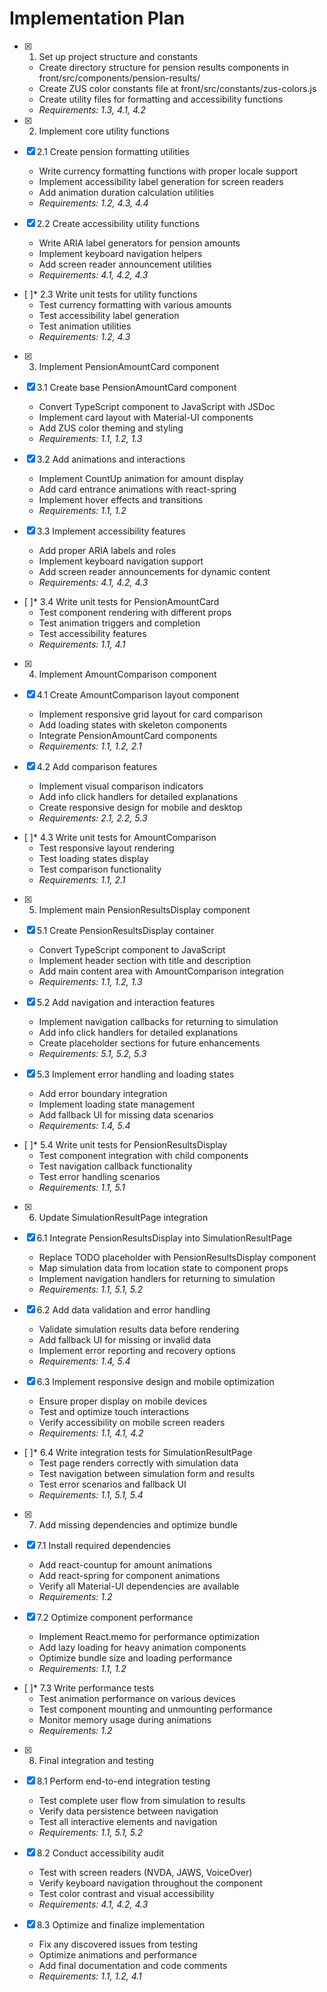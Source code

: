 # Implementation Plan

- [x] 1. Set up project structure and constants
  - Create directory structure for pension results components in front/src/components/pension-results/
  - Create ZUS color constants file at front/src/constants/zus-colors.js
  - Create utility files for formatting and accessibility functions
  - _Requirements: 1.3, 4.1, 4.2_

- [x] 2. Implement core utility functions
- [x] 2.1 Create pension formatting utilities
  - Write currency formatting functions with proper locale support
  - Implement accessibility label generation for screen readers
  - Add animation duration calculation utilities
  - _Requirements: 1.2, 4.3, 4.4_

- [x] 2.2 Create accessibility utility functions
  - Write ARIA label generators for pension amounts
  - Implement keyboard navigation helpers
  - Add screen reader announcement utilities
  - _Requirements: 4.1, 4.2, 4.3_

- [ ]* 2.3 Write unit tests for utility functions
  - Test currency formatting with various amounts
  - Test accessibility label generation
  - Test animation utilities
  - _Requirements: 1.2, 4.3_

- [x] 3. Implement PensionAmountCard component
- [x] 3.1 Create base PensionAmountCard component
  - Convert TypeScript component to JavaScript with JSDoc
  - Implement card layout with Material-UI components
  - Add ZUS color theming and styling
  - _Requirements: 1.1, 1.2, 1.3_

- [x] 3.2 Add animations and interactions
  - Implement CountUp animation for amount display
  - Add card entrance animations with react-spring
  - Implement hover effects and transitions
  - _Requirements: 1.1, 1.2_

- [x] 3.3 Implement accessibility features
  - Add proper ARIA labels and roles
  - Implement keyboard navigation support
  - Add screen reader announcements for dynamic content
  - _Requirements: 4.1, 4.2, 4.3_

- [ ]* 3.4 Write unit tests for PensionAmountCard
  - Test component rendering with different props
  - Test animation triggers and completion
  - Test accessibility features
  - _Requirements: 1.1, 4.1_

- [x] 4. Implement AmountComparison component
- [x] 4.1 Create AmountComparison layout component
  - Implement responsive grid layout for card comparison
  - Add loading states with skeleton components
  - Integrate PensionAmountCard components
  - _Requirements: 1.1, 1.2, 2.1_

- [x] 4.2 Add comparison features
  - Implement visual comparison indicators
  - Add info click handlers for detailed explanations
  - Create responsive design for mobile and desktop
  - _Requirements: 2.1, 2.2, 5.3_

- [ ]* 4.3 Write unit tests for AmountComparison
  - Test responsive layout rendering
  - Test loading states display
  - Test comparison functionality
  - _Requirements: 1.1, 2.1_

- [x] 5. Implement main PensionResultsDisplay component
- [x] 5.1 Create PensionResultsDisplay container
  - Convert TypeScript component to JavaScript
  - Implement header section with title and description
  - Add main content area with AmountComparison integration
  - _Requirements: 1.1, 1.2, 1.3_

- [x] 5.2 Add navigation and interaction features
  - Implement navigation callbacks for returning to simulation
  - Add info click handlers for detailed explanations
  - Create placeholder sections for future enhancements
  - _Requirements: 5.1, 5.2, 5.3_

- [x] 5.3 Implement error handling and loading states
  - Add error boundary integration
  - Implement loading state management
  - Add fallback UI for missing data scenarios
  - _Requirements: 1.4, 5.4_

- [ ]* 5.4 Write unit tests for PensionResultsDisplay
  - Test component integration with child components
  - Test navigation callback functionality
  - Test error handling scenarios
  - _Requirements: 1.1, 5.1_

- [x] 6. Update SimulationResultPage integration
- [x] 6.1 Integrate PensionResultsDisplay into SimulationResultPage
  - Replace TODO placeholder with PensionResultsDisplay component
  - Map simulation data from location state to component props
  - Implement navigation handlers for returning to simulation
  - _Requirements: 1.1, 5.1, 5.2_

- [x] 6.2 Add data validation and error handling
  - Validate simulation results data before rendering
  - Add fallback UI for missing or invalid data
  - Implement error reporting and recovery options
  - _Requirements: 1.4, 5.4_

- [x] 6.3 Implement responsive design and mobile optimization
  - Ensure proper display on mobile devices
  - Test and optimize touch interactions
  - Verify accessibility on mobile screen readers
  - _Requirements: 1.1, 4.1, 4.2_

- [ ]* 6.4 Write integration tests for SimulationResultPage
  - Test page renders correctly with simulation data
  - Test navigation between simulation form and results
  - Test error scenarios and fallback UI
  - _Requirements: 1.1, 5.1, 5.4_

- [x] 7. Add missing dependencies and optimize bundle
- [x] 7.1 Install required dependencies
  - Add react-countup for amount animations
  - Add react-spring for component animations
  - Verify all Material-UI dependencies are available
  - _Requirements: 1.2_

- [x] 7.2 Optimize component performance
  - Implement React.memo for performance optimization
  - Add lazy loading for heavy animation components
  - Optimize bundle size and loading performance
  - _Requirements: 1.1, 1.2_

- [ ]* 7.3 Write performance tests
  - Test animation performance on various devices
  - Test component mounting and unmounting performance
  - Monitor memory usage during animations
  - _Requirements: 1.2_

- [x] 8. Final integration and testing
- [x] 8.1 Perform end-to-end integration testing
  - Test complete user flow from simulation to results
  - Verify data persistence between navigation
  - Test all interactive elements and navigation
  - _Requirements: 1.1, 5.1, 5.2_

- [x] 8.2 Conduct accessibility audit
  - Test with screen readers (NVDA, JAWS, VoiceOver)
  - Verify keyboard navigation throughout the component
  - Test color contrast and visual accessibility
  - _Requirements: 4.1, 4.2, 4.3_

- [x] 8.3 Optimize and finalize implementation
  - Fix any discovered issues from testing
  - Optimize animations and performance
  - Add final documentation and code comments
  - _Requirements: 1.1, 1.2, 4.1_